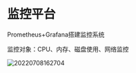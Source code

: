 # 监控平台

Prometheus+Grafana搭建监控系统

监控对象：CPU、内存、磁盘使用、网络监控

![20220708162704](https://cdn.jsdelivr.net/gh/wudg/picgo@master/images/books/20220708162704.png)
